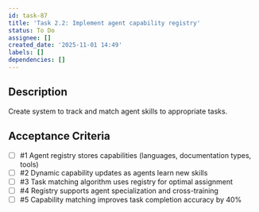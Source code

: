 ```yaml
---
id: task-87
title: 'Task 2.2: Implement agent capability registry'
status: To Do
assignee: []
created_date: '2025-11-01 14:49'
labels: []
dependencies: []
---
```


## Description

<!-- SECTION:DESCRIPTION:BEGIN -->
Create system to track and match agent skills to appropriate tasks.
<!-- SECTION:DESCRIPTION:END -->

## Acceptance Criteria
<!-- AC:BEGIN -->
- [ ] #1 Agent registry stores capabilities (languages, documentation types, tools)
- [ ] #2 Dynamic capability updates as agents learn new skills
- [ ] #3 Task matching algorithm uses registry for optimal assignment
- [ ] #4 Registry supports agent specialization and cross-training
- [ ] #5 Capability matching improves task completion accuracy by 40%
<!-- AC:END -->
